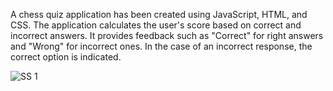 A chess quiz application has been created using JavaScript, HTML, and CSS. The application calculates the user's score based on correct and incorrect answers. It provides feedback such as "Correct" for right answers and "Wrong" for incorrect ones. In the case of an incorrect response, the correct option is indicated.


![SS 1](https://github.com/akifacet/Chess-Quiz/assets/112588097/1026fb81-db8c-4e6e-a1bb-4cbe6d5fe306)
